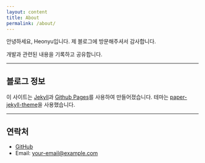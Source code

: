 ```yaml
---
layout: content
title: About
permalink: /about/
---
```

안녕하세요, Heonyu입니다. 제 블로그에 방문해주셔서 감사합니다.

개발과 관련된 내용을 기록하고 공유합니다.

----

## 블로그 정보
이 사이트는 [Jekyll](https://jekyllrb.com)과 [Github Pages](https://pages.github.com)를 사용하여 만들어졌습니다.
테마는 [paper-jekyll-theme](https://github.com/mkchoi212/paper-jekyll-theme)을 사용했습니다.

----

## 연락처

- [GitHub](https://github.com/heonyus)
- Email: your-email@example.com

